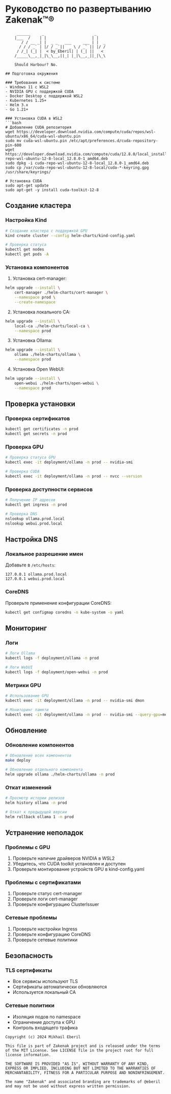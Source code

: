 # Руководство по развертыванию Ƶakenak™®
```ascii
     ______     _                      _    
    |___  /    | |                    | |   
       / / __ _| |  _ _   ___     ___ | |  _
      / / / _` | |/ / _`||  _ \ / _` || |/ /
     / /_| (_| |  < by_Eberil| | (_| ||   < 
    /_____\__,_|_|\_\__,||_| |_|\__,_||_|\_\
  
    Should Harbour?	No.

## Подготовка окружения

### Требования к системе
- Windows 11 с WSL2
- NVIDIA GPU с поддержкой CUDA
- Docker Desktop с поддержкой WSL2
- Kubernetes 1.25+
- Helm 3.x
- Go 1.21+

### Установка CUDA в WSL2
```bash
# Добавление CUDA репозитория
wget https://developer.download.nvidia.com/compute/cuda/repos/wsl-ubuntu/x86_64/cuda-wsl-ubuntu.pin
sudo mv cuda-wsl-ubuntu.pin /etc/apt/preferences.d/cuda-repository-pin-600
wget https://developer.download.nvidia.com/compute/cuda/12.8.0/local_installers/cuda-repo-wsl-ubuntu-12-8-local_12.8.0-1_amd64.deb
sudo dpkg -i cuda-repo-wsl-ubuntu-12-8-local_12.8.0-1_amd64.deb
sudo cp /var/cuda-repo-wsl-ubuntu-12-8-local/cuda-*-keyring.gpg /usr/share/keyrings/

# Установка CUDA
sudo apt-get update
sudo apt-get -y install cuda-toolkit-12-8
```

## Создание кластера

### Настройка Kind
```bash
# Создание кластера с поддержкой GPU
kind create cluster --config helm-charts/kind-config.yaml

# Проверка статуса
kubectl get nodes
kubectl get pods -A
```

### Установка компонентов

1. Установка cert-manager:
```bash
helm upgrade --install \
	cert-manager ./helm-charts/cert-manager \
	--namespace prod \
	--create-namespace
```

2. Установка локального CA:
```bash
helm upgrade --install \
	local-ca ./helm-charts/local-ca \
	--namespace prod
```

3. Установка Ollama:
```bash
helm upgrade --install \
	ollama ./helm-charts/ollama \
	--namespace prod
```

4. Установка Open WebUI:
```bash
helm upgrade --install \
	open-webui ./helm-charts/open-webui \
	--namespace prod
```

## Проверка установки

### Проверка сертификатов
```bash
kubectl get certificates -n prod
kubectl get secrets -n prod
```

### Проверка GPU
```bash
# Проверка статуса GPU
kubectl exec -it deployment/ollama -n prod -- nvidia-smi

# Проверка CUDA
kubectl exec -it deployment/ollama -n prod -- nvcc --version
```

### Проверка доступности сервисов
```bash
# Получение IP адресов
kubectl get ingress -n prod

# Проверка DNS
nslookup ollama.prod.local
nslookup webui.prod.local
```

## Настройка DNS

### Локальное разрешение имен
Добавьте в `/etc/hosts`:
```
127.0.0.1 ollama.prod.local
127.0.0.1 webui.prod.local
```

### CoreDNS
Проверьте применение конфигурации CoreDNS:
```bash
kubectl get configmap coredns -n kube-system -o yaml
```

## Мониторинг

### Логи
```bash
# Логи Ollama
kubectl logs -f deployment/ollama -n prod

# Логи WebUI
kubectl logs -f deployment/open-webui -n prod
```

### Метрики GPU
```bash
# Использование GPU
kubectl exec -it deployment/ollama -n prod -- nvidia-smi dmon

# Мониторинг памяти
kubectl exec -it deployment/ollama -n prod -- nvidia-smi --query-gpu=memory.used,memory.total --format=csv
```

## Обновление

### Обновление компонентов
```bash
# Обновление всех компонентов
make deploy

# Обновление отдельного компонента
helm upgrade ollama ./helm-charts/ollama -n prod
```

### Откат изменений
```bash
# Просмотр истории релизов
helm history ollama -n prod

# Откат к предыдущей версии
helm rollback ollama 1 -n prod
```

## Устранение неполадок

### Проблемы с GPU
1. Проверьте наличие драйверов NVIDIA в WSL2
2. Убедитесь, что CUDA toolkit установлен и доступен
3. Проверьте монтирование устройств GPU в kind-config.yaml

### Проблемы с сертификатами
1. Проверьте статус cert-manager
2. Проверьте логи cert-manager
3. Проверьте конфигурацию ClusterIssuer

### Сетевые проблемы
1. Проверьте настройки Ingress
2. Проверьте конфигурацию CoreDNS
3. Проверьте сетевые политики

## Безопасность

### TLS сертификаты
- Все сервисы используют TLS
- Сертификаты автоматически обновляются
- Используется локальный CA

### Сетевые политики
- Изоляция подов по namespace
- Ограничение доступа к GPU
- Контроль входящего трафика

```plain text
Copyright (c) 2024 Mikhail Eberil

This file is part of Zakenak project and is released under the terms of the MIT License. See LICENSE file in the project root for full license information.

THE SOFTWARE IS PROVIDED "AS IS", WITHOUT WARRANTY OF ANY KIND, EXPRESS OR IMPLIED, INCLUDING BUT NOT LIMITED TO THE WARRANTIES OF MERCHANTABILITY, FITNESS FOR A PARTICULAR PURPOSE AND NONINFRINGEMENT.

The name "Zakenak" and associated branding are trademarks of @eberil and may not be used without express written permission.
```